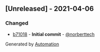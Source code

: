 ## [Unreleased] - 2021-04-06

### Changed
- [b71018](https://github.com/flow-php/etl-adapter-elasticsearch/commit/b710189a7399b0df5b253ae19abf63fc8b3c7e0f) - **Initial commit** - [@norberttech](https://github.com/norberttech)

Generated by [Automation](https://github.com/aeon-php/automation)